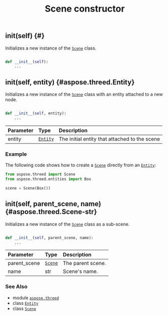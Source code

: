 ﻿---
title: Scene constructor
second_title: Aspose.3D for Python via .NET API References
description: 
type: docs
weight: 10
url: /python-net/aspose.threed/scene/__init__/
is_root: false
---

## __init__(self) {#}

Initializes a new instance of the [`Scene`](/3d/python-net/aspose.threed/scene) class.



```python

def __init__(self):
    ...
```




## __init__(self, entity) {#aspose.threed.Entity}

Initializes a new instance of the [`Scene`](/3d/python-net/aspose.threed/scene) class with an entity attached to a new node.



```python

def __init__(self, entity):
    ...
```


| Parameter | Type | Description |
| :- | :- | :- |
| entity | [`Entity`](/3d/python-net/aspose.threed/entity) | The initial entity that attached to the scene |

### Example 


The following code shows how to create a [`Scene`](/3d/python-net/aspose.threed/scene) directly from an [`Entity`](/3d/python-net/aspose.threed/entity):

```python
from aspose.threed import Scene
from aspose.threed.entities import Box

scene = Scene(Box())

```


## __init__(self, parent_scene, name) {#aspose.threed.Scene-str}

Initializes a new instance of the [`Scene`](/3d/python-net/aspose.threed/scene) class as a sub-scene.



```python

def __init__(self, parent_scene, name):
    ...
```


| Parameter | Type | Description |
| :- | :- | :- |
| parent_scene | [`Scene`](/3d/python-net/aspose.threed/scene) | The parent scene. |
| name | str | Scene's name. |



### See Also
* module [`aspose.threed`](../../)
* class [`Entity`](/3d/python-net/aspose.threed/entity)
* class [`Scene`](/3d/python-net/aspose.threed/scene)
